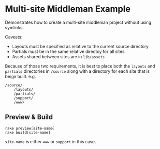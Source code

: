 # Multi-site Middleman Example

Demonstrates how to create a multi-site middleman project without using symlinks.

Caveats:

* Layouts must be specified as relative to the current source directory
* Partials must be in the same relative directoy for all sites
* Assets shared between sites are in `lib/assets`

Because of those two requirements, it is best to place both the `layouts` and `partials` directories in `/source` along with a directory for each site that is beign built. e.g.

    /source/
        /layouts/
        /partials/
        /support/
        /www/


## Preview & Build

    rake preview[site-name]
    rake build[site-name]

`site-name` is either `www` or `support` in this case.